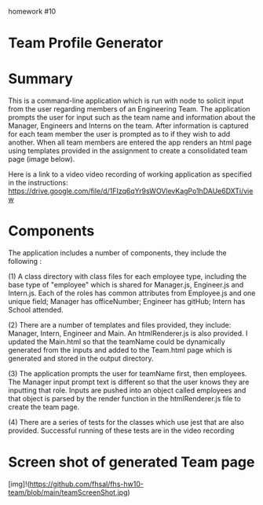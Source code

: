 homework #10 

Team Profile Generator       
======================

# Summary

This is a command-line application which is run with node to solicit input from the user regarding members of an Engineering Team.  The application prompts the user for input such as the team name and information about the Manager, Engineers and Interns on the team.  After information is captured for each team member the user is prompted as to if they wish to add another.  When all team members are entered the app renders an html page using templates provided in the assignment to create a consolidated team page (image below).  

Here is a link to a video video recording of working application as specified in the instructions:  https://drive.google.com/file/d/1FIzq6qYr9sWOVlevKagPo1hDAUe6DXTi/view


# Components

The application includes a number of components, they include the following :

(1) A class directory with class files for each employee type, including the base type of "employee" which is shared for Manager.js, Engineer.js and Intern.js.   Each of the roles 
    has common attributes from Employee.js and one unique field;  Manager has officeNumber; Engineer has gitHub; Intern has School attended. 

(2) There are a number of templates and files provided, they include:  Manager, Intern, Engineer and Main.  An htmlRenderer.js is also provided.  I updated the Main.html so that
    the teamName could be dynamically generated from the inputs and added to the Team.html page which is generated and stored in the output directory. 
    
(3) The application prompts the user for teamName first, then employees.  The Manager input prompt text is different so that the user knows they are inputting that role. 
    Inputs are pushed into an object called employees and that object is parsed by the render function in the htmlRenderer.js file to create the team page. 

(4) There are a series of tests for the classes which use jest that are also provided.  Successful running of these tests are in the video recording

# Screen shot of generated Team page 

[img]!(https://github.com/fhsal/fhs-hw10-team/blob/main/teamScreenShot.jpg)

